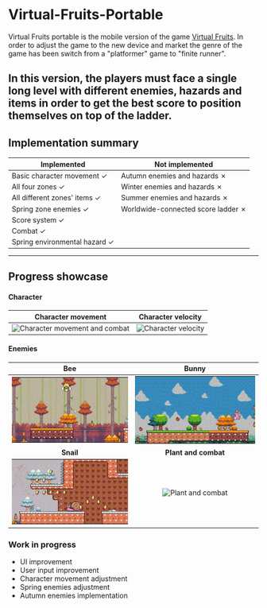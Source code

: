 # Virtual-Fruits-Portable

Virtual Fruits portable is the mobile version of the game [Virtual Fruits](https://github.com/OscarLM32/Virtual-Fruits).
In order to adjust the game to the new device and market the genre of the game has been switch from a "platformer" game to 
"finite runner".

In this version, the players must face a single long level with different enemies,
hazards and items in order to get the best score to position themselves on top of the ladder.
---

## Implementation summary

| **Implemented**                     | **Not implemented**                      |
|-------------------------------------|------------------------------------------|
| Basic character movement &check;    | Autumn enemies and hazards &cross;       |
| All four zones &check;              | Winter enemies and hazards &cross;       |
| All different zones' items &check;  | Summer enemies and hazards &cross;       |
| Spring zone enemies &check;         | Worldwide-connected score ladder &cross; |
| Score system &check;                |                                          |
| Combat &check;                      |                                          |
| Spring environmental hazard &check; |                                          |

---

## Progress showcase

#### Character
|                 Character movement                 |           Character velocity            |
|:--------------------------------------------------:|:---------------------------------------:|
| ![Character movement and combat](img/Movement.gif) | ![Character velocity](img/Velocity.gif) |


#### Enemies
|           Bee           |               Bunny                |
|:-----------------------:|:----------------------------------:|
|   ![Bee](img/Bee.gif)   |      ![Bunny](img/Bunny.gif)       |
|        **Snail**        |        **Plant and combat**        |
| ![Snail](img/Snail.gif) | ![Plant and combat](img/Plant.gif) |


### Work in progress
* UI improvement 
* User input improvement
* Character movement adjustment
* Spring enemies adjustment
* Autumn enemies implementation